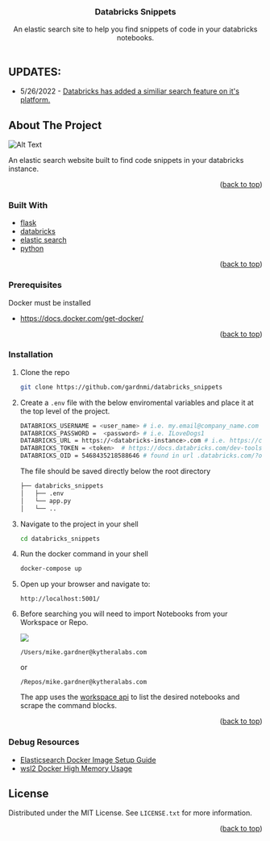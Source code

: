<div id="top"></div>
<!--
*** Thanks for checking out the Best-README-Template. If you have a suggestion
*** that would make this better, please fork the repo and create a pull request
*** or simply open an issue with the tag "enhancement".
*** Don't forget to give the project a star!
*** Thanks again! Now go create something AMAZING! :D
-->

<!-- PROJECT SHIELDS -->
<!--
*** I'm using markdown "reference style" links for readability.
*** Reference links are enclosed in brackets [ ] instead of parentheses ( ).
*** See the bottom of this document for the declaration of the reference variables
*** for contributors-url, forks-url, etc. This is an optional, concise syntax you may use.
*** https://www.markdownguide.org/basic-syntax/#reference-style-links
-->

<!-- PROJECT LOGO -->
<br />
<div align="center">

  <h3 align="center">Databricks Snippets</h3>

  <p align="center">
    An elastic search site to help you find snippets of code in your databricks notebooks.
    <br />
    <br />
  </p>
</div>

## UPDATES:  

* 5/26/2022 - [Databricks has added a similiar search feature on it's platform.](https://docs.databricks.com/release-notes/product/2022/may.html#improved-workspace-search-public-preview)    

<!-- ABOUT THE PROJECT -->

## About The Project

![Alt Text](https://media1.giphy.com/media/GIS49S3MU28GBQMnMX/giphy.gif?cid=790b7611cf0f47f83ee07e5804d41bf151525e71ed16a422&rid=giphy.gif&ct=gf)

An elastic search website built to find code snippets in your databricks instance.

<p align="right">(<a href="#top">back to top</a>)</p>

### Built With

- [flask](https://flask.palletsprojects.com/en/2.0.x/)
- [databricks](https://databricks.com/)
- [elastic search](https://www.elastic.co/)
- [python](https://www.python.org/)

<p align="right">(<a href="#top">back to top</a>)</p>

### Prerequisites

Docker must be installed

- https://docs.docker.com/get-docker/

<p align="right">(<a href="#top">back to top</a>)</p>

### Installation

1. Clone the repo
   ```sh
   git clone https://github.com/gardnmi/databricks_snippets
   ```
2. Create a `.env` file with the below enviromental variables and place it at the top level of the project.

   ```sh
   DATABRICKS_USERNAME = <user_name> # i.e. my.email@company_name.com
   DATABRICKS_PASSWORD =  <password> # i.e. ILoveDogs1
   DATABRICKS_URL = https://<databricks-instance>.com # i.e. https://cust-success.cloud.databricks.com
   DATABRICKS_TOKEN = <token>  # https://docs.databricks.com/dev-tools/api/latest/authentication.html
   DATABRICKS_OID = 5468435218588646 # found in url .databricks.com/?o=5468435218588646
   ```

   The file should be saved directly below the root directory

   ```bash
   ├── databricks_snippets
   │   ├── .env
   │   └── app.py
   │   └── ..
   ```

3. Navigate to the project in your shell

   ```sh
   cd databricks_snippets
   ```

4. Run the docker command in your shell

   ```sh
   docker-compose up
   ```

5. Open up your browser and navigate to:
   ```
   http://localhost:5001/
   ```
6. Before searching you will need to import Notebooks from your Workspace or Repo.

   ![](https://i.imgur.com/G2vwlPD.png)

   ```
   /Users/mike.gardner@kytheralabs.com
   ```

   or

   ```
   /Repos/mike.gardner@kytheralabs.com
   ```

   The app uses the [workspace api](https://docs.databricks.com/dev-tools/api/latest/workspace.html#list) to list the desired notebooks and scrape the command blocks.
   <p align="right">(<a href="#top">back to top</a>)</p>

<!-- LICENSE -->

### Debug Resources

- [Elasticsearch Docker Image Setup Guide](https://www.elastic.co/guide/en/elasticsearch/reference/7.16/docker.html)
- [wsl2 Docker High Memory Usage](https://medium.com/@lewwybogus/how-to-stop-wsl2-from-hogging-all-your-ram-with-docker-d7846b9c5b37)

## License

Distributed under the MIT License. See `LICENSE.txt` for more information.

<p align="right">(<a href="#top">back to top</a>)</p>
